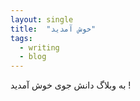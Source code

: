 ```yaml
---
layout: single
title:  "خوش آمدید"
tags:
  - writing
  - blog
---
```


به وبلاگ دانش جوی خوش آمدید !
